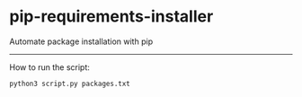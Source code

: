 # pip-requirements-installer
Automate package installation with pip

------------------------------------------------------------------------------------
How to run the script:
 ```bash
 python3 script.py packages.txt
 ```

